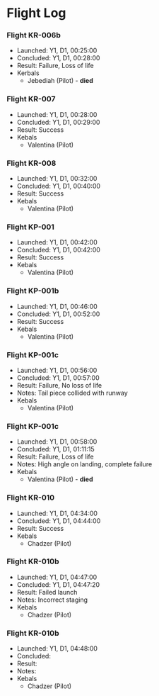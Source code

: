 # Flight Log

### Flight KR-006b

* Launched: Y1, D1, 00:25:00
* Concluded: Y1, D1, 00:28:00
* Result: Failure, Loss of life
* Kerbals
  * Jebediah (Pilot) - **died**

### Flight KR-007

* Launched: Y1, D1, 00:28:00
* Concluded: Y1, D1, 00:29:00
* Result: Success
* Kebals
  * Valentina (Pilot)

### Flight KR-008

* Launched: Y1, D1, 00:32:00
* Concluded: Y1, D1, 00:40:00
* Result: Success
* Kebals
  * Valentina (Pilot)

### Flight KP-001

* Launched: Y1, D1, 00:42:00
* Concluded: Y1, D1, 00:42:00
* Result: Success
* Kebals
  * Valentina (Pilot)

### Flight KP-001b

* Launched: Y1, D1, 00:46:00
* Concluded: Y1, D1, 00:52:00
* Result: Success
* Kebals
  * Valentina (Pilot)

### Flight KP-001c

* Launched: Y1, D1, 00:56:00
* Concluded: Y1, D1, 00:57:00
* Result: Failure, No loss of life
* Notes: Tail piece collided with runway
* Kebals
  * Valentina (Pilot)

### Flight KP-001c

* Launched: Y1, D1, 00:58:00
* Concluded: Y1, D1, 01:11:15
* Result: Failure, Loss of life
* Notes: High angle on landing, complete failure
* Kebals
  * Valentina (Pilot) - **died**

### Flight KR-010

* Launched: Y1, D1, 04:34:00
* Concluded: Y1, D1, 04:44:00
* Result: Success
* Kebals
  * Chadzer (Pilot)

### Flight KR-010b

* Launched: Y1, D1, 04:47:00
* Concluded: Y1, D1, 04:47:20
* Result: Failed launch
* Notes: Incorrect staging
* Kebals
  * Chadzer (Pilot)

### Flight KR-010b

* Launched: Y1, D1, 04:48:00
* Concluded: 
* Result: 
* Notes: 
* Kebals
  * Chadzer (Pilot)

